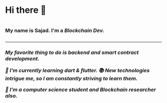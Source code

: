 ### <h1>Hi there 👋<h1><h3>My name is Sajad. I'm a <i>Blockchain Dev<i>.<h3><hr>

<h5> My favorite thing to do is backend 
and smart contract development.

🌱 I’m currently learning dart & flutter.
📚 New technologies intrigue me, so I am constantly striving to learn them.

🔴 I’m a computer science student and Blockchain researcher also.<h5>

